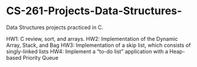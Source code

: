 # CS-261-Projects-Data-Structures-
Data Structures projects practiced in C.

HW1: C review, sort, and arrays.
HW2: Implementation of the Dynamic Array, Stack, and Bag
HW3: Implementation of a skip list, which consists of singly-linked lists
HW4: Implement a “to-do list” application with a Heap-based Priority Queue
